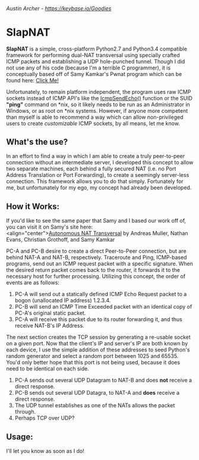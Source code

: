 ###### Austin Archer - https://keybase.io/Goodies

# SlapNAT
**SlapNAT** is a simple, cross-platform Python2.7 and Python3.4 compatible framework for performing dual-NAT transversal using specially crafted ICMP packets and establishing a UDP hole-punched tunnel. Though I did not use any of his code (because I'm a terrible C programmer), it is conceptually based off of Samy Kamkar's Pwnat program which can be found here: <a href="http://samy.pl/pwnat/" target="_blank">Click Me!</a>
 
 Unfortunately, to remain platform independent, the program uses raw ICMP sockets instead of ICMP API's like the <a href="https://msdn.microsoft.com/en-us/library/windows/desktop/aa366050.aspx" target="_blank">IcmpSendEcho()</a> function or the SUID **"ping"** command on \*nix, so it likely needs to be run as an Administrator in Windows, or as root on \*nix systems. However, if anyone more competent than myself is able to recommend a way which can allow non-privileged users to create *customizable* ICMP sockets, by all means, let me know.

## What's the use?
In an effort to find a way in which I am able to create a truly peer-to-peer connection without an intermediate server, I developed this concept to allow two separate machines, each behind a fully secured NAT (i.e. no Port Address Translation or Port Forwarding), to create a seemingly server-less connection. This framework allows you to do that simply. Fortunately for me, but unfortunately for my ego, my concept had already been developed.

## How it Works:
If you'd like to see the same paper that Samy and I based our work off of, you can visit it on Samy's site here:<br>
<align="center"><a href="http://samy.pl/pwnat/pwnat.pdf" target="_blank">Autonomous NAT Transversal</a> by Andreas Muller, Nathan Evans, Christian Grothoff, and Samy Kamkar</align>

PC-A and PC-B desire to create a direct Peer-to-Peer connection, but are behind NAT-A and NAT-B, respectively. Traceroute and Ping, ICMP-based programs, send out an ICMP request packet with a specific signature. When the desired return packet comes back to the router, it forwards it to the necessary host for further processing. Utilizing this concept, the order of events are as follows:

  1. PC-A will send out a statically defined ICMP Echo Request packet to a bogon (unallocated IP address) 1.2.3.4.
  2. PC-B will send an ICMP Time Exceeded packet with an identical copy of PC-A's original static packet.
  3. PC-A will receive this packet due to its router forwarding it, and thus receive NAT-B's IP Address.
  
The next section creates the TCP session by generating a re-usable socket on a given port. Now that the client's IP and server's IP are both known by each device, I use the simple addition of these addresses to seed Python's random generator and select a random port between 1025 and 65535. You'd only better hope that this port is not being used, because it does need to be identical on each side.

  1. PC-A sends out several UDP Datagram to NAT-B and does **not** receive a direct response.
  2. PC-B sends out several UDP Datagra, to NAT-A and **does** receive a direct response.
  3. The UDP tunnel establishes as one of the NATs allows the packet through.
  4. Perhaps TCP over UDP?
  
## Usage:
I'll let you know as soon as I do!
